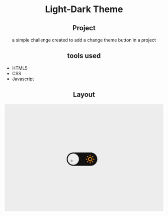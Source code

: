<h1 align="center">Light-Dark Theme</h1>
    <h2 align="center">Project</h2>
    <p align="center">a simple challenge created to add a change theme button in a project</p>
    <h2 align="center">tools used</h2>
<ul>    
<li>HTML5</li>
<li>CSS</li>
<li>Javascript</li>
</ul>
<h2 align="center">Layout</h2>

![](images/preview.gif)
